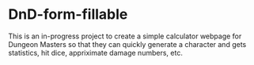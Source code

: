 # DnD-form-fillable

This is an in-progress project to create a simple calculator webpage for Dungeon Masters so that they can quickly generate a character and gets statistics, hit dice, appriximate damage numbers, etc.
